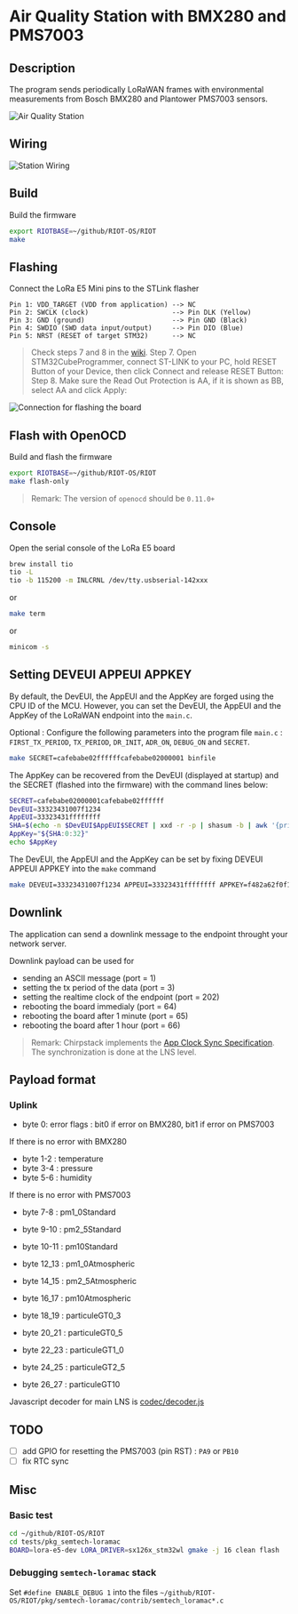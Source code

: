 # Air Quality Station with BMX280 and PMS7003

## Description

The program sends periodically LoRaWAN frames with environmental measurements from Bosch BMX280 and Plantower PMS7003 sensors.

![Air Quality Station](images/aq_endpoint-02.jpg)

## Wiring

![Station Wiring](images/wiring.png)

## Build

Build the firmware
```bash
export RIOTBASE=~/github/RIOT-OS/RIOT
make
```
## Flashing

Connect the LoRa E5 Mini pins to the STLink flasher

```
Pin 1: VDD_TARGET (VDD from application) --> NC
Pin 2: SWCLK (clock)                     --> Pin DLK (Yellow)
Pin 3: GND (ground)                      --> Pin GND (Black)
Pin 4: SWDIO (SWD data input/output)     --> Pin DIO (Blue)
Pin 5: NRST (RESET of target STM32)      --> NC
```

> Check steps 7 and 8 in the [wiki](https://wiki.seeedstudio.com/LoRa_E5_mini/).
> Step 7. Open STM32CubeProgrammer, connect ST-LINK to your PC, hold RESET Button of your Device, then click Connect and release RESET Button:
> Step 8. Make sure the Read Out Protection is AA, if it is shown as BB, select AA and click Apply:

![Connection for flashing the board](images/seeestudio_lora_e5_mini_connection.png)


## Flash with OpenOCD

Build and flash the firmware
```bash
export RIOTBASE=~/github/RIOT-OS/RIOT
make flash-only
```

> Remark: The version of `openocd` should be `0.11.0+`


## Console

Open the serial console of the LoRa E5 board

```bash
brew install tio
tio -L
tio -b 115200 -m INLCRNL /dev/tty.usbserial-142xxx
```

or
```bash
make term
```

or
```bash
minicom -s
```

## Setting DEVEUI APPEUI APPKEY

By default, the DevEUI, the AppEUI and the AppKey are forged using the CPU ID of the MCU. However, you can set the DevEUI, the AppEUI and the AppKey of the LoRaWAN endpoint into the `main.c`.

Optional : Configure the following parameters into the program file `main.c` : `FIRST_TX_PERIOD`, `TX_PERIOD`, `DR_INIT`, `ADR_ON`, `DEBUG_ON` and `SECRET`.
```bash
make SECRET=cafebabe02ffffffcafebabe02000001 binfile
```

The AppKey can be recovered from the DevEUI (displayed at startup) and the SECRET (flashed into the firmware) with the command lines below:
```bash
SECRET=cafebabe02000001cafebabe02ffffff                                         
DevEUI=33323431007f1234                                                         
AppEUI=33323431ffffffff                                                        
SHA=$(echo -n $DevEUI$AppEUI$SECRET | xxd -r -p | shasum -b | awk '{print $1}')
AppKey="${SHA:0:32}"
echo $AppKey
```

The DevEUI, the AppEUI and the AppKey can be set by fixing DEVEUI APPEUI APPKEY into the `make` command
```bash
make DEVEUI=33323431007f1234 APPEUI=33323431ffffffff APPKEY=f482a62f0f1234ac960882a2e25f971b binfile
```

## Downlink

The application can send a downlink message to the endpoint throught your network server.

Downlink payload can be used for
* sending an ASCII message (port = 1)
* setting the tx period of the data (port = 3)
* setting the realtime clock of the endpoint (port = 202)
* rebooting the board immedialy (port = 64)
* rebooting the board after 1 minute (port = 65)
* rebooting the board after 1 hour (port = 66)

> Remark: Chirpstack implements the [App Clock Sync Specification](https://lora-alliance.org/resource-hub/lorawanr-application-layer-clock-synchronization-specification-v100). The synchronization is done at the LNS level.

## Payload format

### Uplink

* byte 0: error flags : bit0 if error on BMX280, bit1 if error on PMS7003

If there is no error with BMX280
* byte 1-2 : temperature 
* byte 3-4 : pressure
* byte 5-6 : humidity

If there is no error with PMS7003
* byte 7-8   :  pm1_0Standard
* byte 9-10  :  pm2_5Standard
* byte 10-11 :  pm10Standard
* byte 12_13 :  pm1_0Atmospheric
* byte 14_15 :  pm2_5Atmospheric
* byte 16_17 :  pm10Atmospheric

* byte 18_19 :  particuleGT0_3
* byte 20_21 :  particuleGT0_5
* byte 22_23 :  particuleGT1_0
* byte 24_25 :  particuleGT2_5
* byte 26_27 :  particuleGT10

Javascript decoder for main LNS is [codec/decoder.js](codec/decoder.js)

## TODO
* [ ] add GPIO for resetting the PMS7003 (pin RST) : `PA9` or `PB10`
* [ ] fix RTC sync

## Misc

### Basic test
```bash
cd ~/github/RIOT-OS/RIOT
cd tests/pkg_semtech-loramac
BOARD=lora-e5-dev LORA_DRIVER=sx126x_stm32wl gmake -j 16 clean flash
```

### Debugging `semtech-loramac` stack

Set `#define ENABLE_DEBUG 1` into the files `~/github/RIOT-OS/RIOT/pkg/semtech-loramac/contrib/semtech_loramac*.c`

